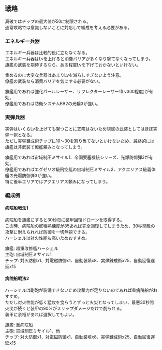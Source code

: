 ## 戦略

真破ではチップの最大値が50に制限される。  
通常攻略では意識しないことに対応して編成を考える必要がある。  


### エネルギー兵器

エネルギー兵器は比較的役に立たなくなる。  
エネルギー兵器はLvを上げると消費バリアが多くなり撃てなくなってしまう。  
旗艦の武装を期待するなら、ある程度Lvを下げておかないといけない。  

集めるのに大変な兵器はあまりLvを減らしすぎないよう注意。  
僚艦の武装なら消費バリアを気にする必要がない。  

旗艦用であれば強化パールレーザー、リフレクターレーザー1(Lv300程度)が有効。  
僚艦用であれば防衛システムBB2の光輪3が強い。  

### 実弾兵器

実弾はいくらLvを上げても撃つことに支障はないため旗艦の武装としてはほぼ実弾一択となる。  
ただし実弾錬成術チップに10～30を割り当てないといけないため、最終的には旗艦は非武装で僚艦頼みとなってしまう。  

旗艦用であれば宙域制圧ミサイル1、帝国要塞機銃シリーズ、光爆防御弾3が有効。  
僚艦用であればエグゼリオ級飛空艇の宙域制圧ミサイル2、アクエリアス級義体艦の光爆防御弾3が強い。  
特に後半エリアではアクエリアス頼みになってしまう。  

### 編成例

#### 病院船戦法1

病院船を旗艦にすると30秒毎に装甲回復ドローンを取得する。  
この時、病院船の艦種熟練度が85あれば完全回復してしまうため、30秒間敵の攻撃に耐えられれば防御を一切無視できる。  
ハーシェルは対火性能も高いためおすすめ。  

旗艦: 超重改修艦ハーシェル  
主砲: 宙域制圧ミサイル1  
チップ: 対火防御x1、対電磁防御x1、自動装填x8、実弾錬成術x25、自動回復遅延x15  


#### 病院船戦法2

ハーシェルは副砲が装備できないため攻撃力が足りないのであれば重病院船がおすすめ。  
ただし対火性能が低く猛攻を食らうとずっと火災となってしまい、最悪30秒間火災が続くと装甲の90%がスリップダメージだけで削られる。  
装甲に余裕があれば選択してもよい。  

旗艦: 重病院船  
主砲: 宙域制圧ミサイル1、他  
チップ: 対火防御x1、対電磁防御x1、自動装填x8、実弾錬成術x25、自動回復遅延x15  

